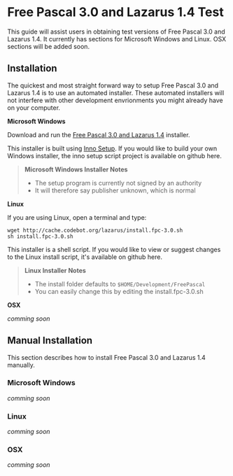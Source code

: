# Free Pascal 3.0 and Lazarus 1.4 Test

This guide will assist users in obtaining test versions of Free Pascal 3.0 and Lazarus 1.4. It currently has sections for Microsoft Windows and Linux. OSX sections will be added soon.

## Installation

The quickest and most straight forward way to setup Free Pascal 3.0 and Lazarus 1.4 is to use an automated installer. These automated installers will not interfere with other development envrionments you might already have on your computer.

**Microsoft Windows**

Download and run the [Free Pascal 3.0 and Lazarus 1.4](http://cache.codebot.org/lazarus/setup.exe) installer.

This installer is built using [Inno Setup](http://www.jrsoftware.org/isinfo.php). If you would like to build your own Windows installer, the inno setup script project is available on github here.

> **Microsoft Windows Installer Notes**
> - The setup program is currently not signed by an authority
> - It will therefore say publisher unknown, which is normal

**Linux**

If you are using Linux, open a terminal and type:

```
wget http://cache.codebot.org/lazarus/install.fpc-3.0.sh
sh install.fpc-3.0.sh
```

This installer is a shell script. If you would like to view or suggest changes to the Linux install script, it's available on github here.

> **Linux Installer Notes**
> - The install folder defaults to `$HOME/Development/FreePascal`
> - You can easily change this by editing the install.fpc-3.0.sh

**OSX**

*comming soon*

## Manual Installation

This section describes how to install Free Pascal 3.0 and Lazarus 1.4 manually.

### Microsoft Windows

*comming soon*

### Linux

*comming soon*

### OSX

*comming soon*
